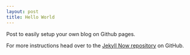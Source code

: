 ```yaml
---
layout: post
title: Hello World
---
```


Post to easily setup your own blog on Github pages.

For more instructions head over to the [Jekyll Now repository](https://github.com/barryclark/jekyll-now) on GitHub.